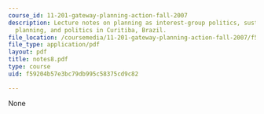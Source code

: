 ```yaml
---
course_id: 11-201-gateway-planning-action-fall-2007
description: Lecture notes on planning as interest-group politics, sustainability
  planning, and politics in Curitiba, Brazil.
file_location: /coursemedia/11-201-gateway-planning-action-fall-2007/f59204b57e3bc79db995c58375cd9c82_notes8.pdf
file_type: application/pdf
layout: pdf
title: notes8.pdf
type: course
uid: f59204b57e3bc79db995c58375cd9c82

---
```

None